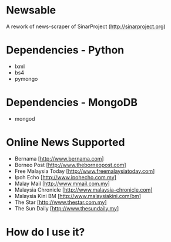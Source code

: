 Newsable
========

A rework of news-scraper of SinarProject (http://sinarproject.org)

# Dependencies - Python
* lxml
* bs4
* pymongo

# Dependencies - MongoDB
* mongod
 
# Online News Supported
* Bernama [http://www.bernama.com]
* Borneo Post [http://www.theborneopost.com]
* Free Malaysia Today [http://www.freemalaysiatoday.com]
* Ipoh Echo [http://www.ipohecho.com.my]
* Malay Mail [http://www.mmail.com.my]
* Malaysia Chronicle [http://www.malaysia-chronicle.com]
* Malaysia Kini BM [http://www.malaysiakini.com/bm]
* The Star [http://www.thestar.com.my]
* The Sun Daily [http://www.thesundaily.my]
 
# How do I use it?
